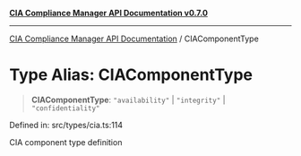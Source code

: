 [**CIA Compliance Manager API Documentation v0.7.0**](../README.md)

***

[CIA Compliance Manager API Documentation](../globals.md) / CIAComponentType

# Type Alias: CIAComponentType

> **CIAComponentType**: `"availability"` \| `"integrity"` \| `"confidentiality"`

Defined in: src/types/cia.ts:114

CIA component type definition
